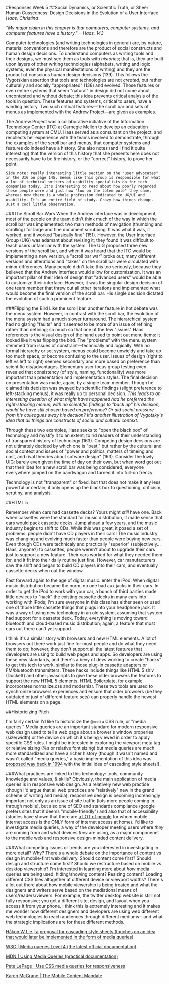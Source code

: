 #Responses Week 5
##Social Dynamics, or Scientific Truth, or Sheer Human Cussedness: Design Decisions in the Evolution of a User Interface
*Haas, Christina*

*"My major claim in this chapter is that computers, computer systems, and computer features have a history." --Haas, 143*

Computer technologies (and writing technologies in general) are, by nature, material conventions and therefore are the product of social constructs and human design decisions. To understand computers as writing tools and their designs, we must see them as tools with *histories*; that is, they are built upon layers of other writing technologies (alphabets, writing and logic systems, even the physical manifestations of writing) and they are the product of conscious human design decisions (139). This follows the Vygotskian assertion that tools and technologies are not *created*, but rather culturally and socially "appropriated" (138) and evolved. Those features or even entire systems that seem "natural" in design did not come about uncontested and without debate; this idea prevents critical analysis of the tools in question. These features and systems, critical to users, have a winding history. Two such critical features—the scroll bar and sets of menus as implemented with the Andrew Project—are given as examples.

The Andrew Project was a collaborative initiative of the Information Technology Center (ITC) at Carnegie Mellon to develop an education computing system at CMU. Haas served as a consultant on the project, and recollects her experience with the teams involved to demonstrate, through the examples of the scroll bar and menus, that computer systems and features do indeed have a history. She also notes (and I find it quite interesting) that the version of this history that she presents here does not necessarily have to be *the* history, or the "correct" history, to prove her point.

```
Side note: really interesting little section on the "user advocates" in the UIG on page 145. Seems like this group is responsible for what a lot of technical writers ad usability specialists do for tech companies today. It's interesting to read about how poorly regarded these people were and just how "low on the totem pole" they came, whereas now there is a whole profession dedicated to UX/UI and usability. It's an entire field of study. Crazy how things change. Just a cool little observation.
```

###The Scroll Bar Wars
When the Andrew interface was in development, most of the people on the team didn't think much of the way in which the scroll bar was implemented: two main methods of navigation (thumbing and scrolling) for large and fine document scrubbing. It was what it was, it worked, and it worked "basically fine" (151). However, the User Interface Group (UIG) was adamant about revising it; they found it was difficult to teach users unfamiliar with the system. The UIG proposed three new versions of the scroll bar, and when it was heard that the ITC would be implementing a new version, a "scroll bar war" broke out; many different versions and alterations and "takes" on the scroll bar were circulated with minor differences. Many people didn't take this too seriously, because they believed that the Andrew interface would allow for customization. It was an important pillar of their idea of design that "advanced users" would be able to customize their interface. However, it was the singular design decision of one team member that threw out all other iterations and implemented what would become the final version of the scroll bar. His single decision dictated the evolution of such a prominent feature.

###Flipping the Bird
Like the scroll bar, another feature in hot debate was the menu system. However, in contrast with the scroll bar, the evolution of the menu system had a much slower turnaround. The hierarchical system had no glaring "faults" and it seemed to be more of an issue of refining rather than defining; so much so that one of the few "issues" Haas references is the visual design of the hand used to point out menu items: it looked like it was flipping the bird. The "problems" with the menu system stemmed from issues of constraint—technically and logically. With no formal hierarchy or set system, menus could become unwieldy and take up too much space, or become confusing to the user. Issues of design (right to left vs left to right) seemed secondary and more based on preference than scientific dis/advantages. Elementary user focus group testing even revealed that consistency (of style, naming, functionality) was more important than presentation and implementation styles. The final decision on presentation was made, again, by a single team member. Though he claimed his decision was swayed by scientific findings (slight preference to left-stacking menus), it was really up to personal decision. *This leads to an interesting question of what might have happened had he preferred the right-stacking menus; with no scientific findings to "back up" his decision, would he have still chosen based on preference? Or did social pressure from his colleagues sway his decsion? It's another illustration of Vygotsky's idea that all things are constructs of social and cultural context.*

Through these two examples, Haas seeks to "open the black box" of technology and mystify it to an extent; to rid readers of their understanding of transparent history of technology (163). Competing design decsions are not ultimately decided by which one is "best," but rather by the cultural and social context and issues of "power and politics, matters of timeing and cost, and rival theories about sofware design" (163). Consider the lowly UIG: barely even given the time of day on their own, but when word got out that their idea for a new scroll bar was being considered, everyone everywhere jumped on the bandwagon and turned it into full-on frenzy.

Technology is not "transparent" or fixed; but that does not make it any less powerful or certain; it only opens up the black box to questioning, criticism, scrutiny, and analysis.

##HTML 5

Remember when cars had cassette decks? Yours might *still* have one. Back when cassettes were the standard for music distribution, it made sense that cars would pack cassette decks. Jump ahead a few years, and the music industry begins to shift to CDs. While this was great, it posed a set of problems: people didn't have CD players in their cars! The music industry was changing and evolving much faster than people were buying new cars. Even though CDs were technicaly and practically "superior" (subjectively... Haas, anyone?) to cassettes, people weren't about to upgrade their cars just to support a new feature. Their cars worked for what they needed them for, and it fit into their daily routine just fine. However, car manufacturers saw the shift and began to build CD players into their cars, and eventually cassette decks when out the window.

Fast forward again to the age of digital music: enter the iPod. When digital music distribution became the norm, no one had aux jacks in their cars. In order to get the iPod to work with your car, a bunch of third parties made little devices to "hack" the existing cassette decks in many cars into working with iPods; I'm sure everyone in this class has either seen or used one of those little cassette things that plugs into your headphone jack. It was a way of using new technology in an old system, assuming that system had support for a cassette deck. Today, everything is moving toward bluetooth and cloud-based music distribution; again, a feature that most cars out there can't yet support.

I think it's a similar story with browsers and new HTML elements. A lot of browsers out there work just fine for most people and do what they need them to do; however, they don't support all the latest features that developers are using to build web pages and apps. So developers are using these new standards, and there's a bevy of devs working to create "hacks" to get this tech to work, similar to those plug-in cassette adapters or FM/bluetooth transmitters. These hacks include things like HTML 5 shiv (Duckett) and other javascripts to give these older browsers the features to support the new HTML 5 elements. HTML Boilerplate, for example, incorporates normalize.css and modernizr. These two tools are used to synchronize browsers experiences and ensure that older browsers (be they outdated or just of different feature sets) can properly handle the newest HTML elements on a page.

##Historicizing Pitch

I'm fairly certain I'd like to historicize the `@media` CSS rule, or "media queries." Media queries are an important standard for modern responsive web design used to tell a web page about a brower's window properies (size/width) or the device on which it's being viewed in order to apply specific CSS rules. I might be interested in exploring the viewport meta tag or relative sizing (%s or relative font sizing) but media queries are much more standardized and have a richer history (though it wasn't named and wasn't called "media queries," a basic implementation of this idea was [proposed way back in 1994](http://www.w3.org/People/howcome/p/cascade.html) with the initial idea of cascading style sheets!).

###What practices are linked to this technology: tools, community knowledge and values, & skills?
Obviously, the main application of media queries is in responsive web design. As a relatively new web practice (though I'd argue that all web practices are "relatively" new in the grand scheme of writing and media), responsive design is becoming increasingly important not only as an issue of site traffic (lots more people coming in through mobile), but also one of SEO and standards compliance (google prefers sites that it deems "mobile-friendly") and also that of accessibility (studies have shown that there are [a LOT of people](http://karenmcgrane.com/2014/01/13/the-mobile-content-mandate/) for whom mobile internet access is the ONLY form of internet access at home). I'd like to investigate media queries, a way of the developer meeting users where *they* are coming from and what devices *they* are using, as a major componenet to the mobile web and responsive design-minded content delivery.

###What competing issues or trends are you interested in investigating in more detail? Why?
There's a whole debate on the importance of content vs design in mobile-first web delivery. Should content come first? Should design and structure come first? Should we restructure based on mobile vs desktop viewership? I'm interested in learning more about *how* media queries are being used: hiding/showing content? Resizing content? Loading different CSS files altogether at different device or viewport widths? There's a lot out there about how mobile viewership is being treated and what the designers and writers serve based on the mediational means of users/readers/viewers. For example, the twitter desktop website is stilll not fully responsive; you get a different site, design, and layout when you access it from your phone. I think this is extremely interesting and it makes me wonder how different designers and devlopers are using web different web technologies to reach audiences through different mediums—and what the strategic implications are for these different methods.

[Håkon W Lie | a proposal for cascading style sheets (touches on an idea that would later be implemented in the form of media queries)](http://www.w3.org/People/howcome/p/cascade.html)

[W3C | Media queries Level 4 (the latest official documentation)](http://dev.w3.org/csswg/mediaqueries4/)

[MDN | Using Media Queries (practical documentation)](https://developer.mozilla.org/en-US/docs/Web/CSS/Media_Queries/Using_media_queries)

[Pete LePage | Use CSS media queries for responsiveness](https://developers.google.com/web/fundamentals/layouts/rwd-fundamentals/use-media-queries?hl=en)

[Karen McGrane | The Mobile Content Mandate](http://karenmcgrane.com/2014/01/13/the-mobile-content-mandate/)